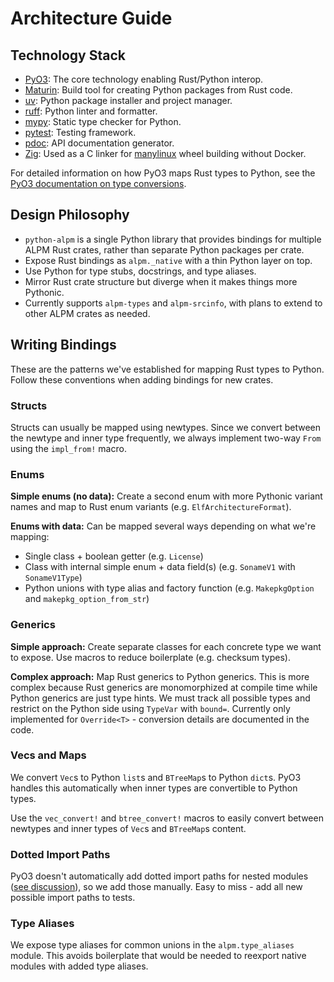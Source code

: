 # Architecture Guide

## Technology Stack

- [PyO3](https://pyo3.rs/): The core technology enabling Rust/Python interop.
- [Maturin](https://www.maturin.rs/): Build tool for creating Python packages from Rust code.
- [uv](https://docs.astral.sh/uv/): Python package installer and project manager.
- [ruff](https://docs.astral.sh/ruff/): Python linter and formatter.
- [mypy](https://mypy.readthedocs.io/): Static type checker for Python.
- [pytest](https://docs.pytest.org/): Testing framework.
- [pdoc](https://pdoc.dev/): API documentation generator.
- [Zig](https://ziglang.org/): Used as a C linker for [manylinux](https://github.com/pypa/manylinux) wheel building without Docker.

For detailed information on how PyO3 maps Rust types to Python, 
see the [PyO3 documentation on type conversions](https://pyo3.rs/latest/conversions.html).

## Design Philosophy

- `python-alpm` is a single Python library that provides bindings for multiple ALPM Rust crates, rather than separate Python packages per crate.
- Expose Rust bindings as `alpm._native` with a thin Python layer on top.
- Use Python for type stubs, docstrings, and type aliases.
- Mirror Rust crate structure but diverge when it makes things more Pythonic.
- Currently supports `alpm-types` and `alpm-srcinfo`, with plans to extend to other ALPM crates as needed.

## Writing Bindings

These are the patterns we've established for mapping Rust types to Python.
Follow these conventions when adding bindings for new crates.

### Structs

Structs can usually be mapped using newtypes.
Since we convert between the newtype and inner type frequently, we always implement two-way `From` using the `impl_from!` macro.

### Enums

**Simple enums (no data):** Create a second enum with more Pythonic variant names and map to Rust enum variants (e.g. `ElfArchitectureFormat`).

**Enums with data:** Can be mapped several ways depending on what we're mapping:

- Single class + boolean getter (e.g. `License`)
- Class with internal simple enum + data field(s) (e.g. `SonameV1` with `SonameV1Type`) 
- Python unions with type alias and factory function (e.g. `MakepkgOption` and `makepkg_option_from_str`)

### Generics

**Simple approach:** Create separate classes for each concrete type we want to expose.
Use macros to reduce boilerplate (e.g. checksum types).

**Complex approach:** Map Rust generics to Python generics.
This is more complex because Rust generics are monomorphized at compile time while Python generics are just type hints.
We must track all possible types and restrict on the Python side using `TypeVar` with `bound=`.
Currently only implemented for `Override<T>` - conversion details are documented in the code.

### Vecs and Maps

We convert `Vec`s to Python `list`s and `BTreeMap`s to Python `dict`s.
PyO3 handles this automatically when inner types are convertible to Python types. 

Use the `vec_convert!` and `btree_convert!` macros to easily convert between newtypes and inner types of `Vec`s and `BTreeMap`s content.

### Dotted Import Paths

PyO3 doesn't automatically add dotted import paths for nested modules ([see discussion](https://github.com/PyO3/pyo3/discussions/5397)), so we add those manually.
Easy to miss - add all new possible import paths to tests.

### Type Aliases

We expose type aliases for common unions in the `alpm.type_aliases` module.
This avoids boilerplate that would be needed to reexport native modules with added type aliases.
